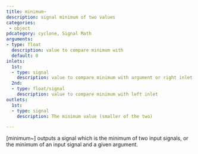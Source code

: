 ```yaml
---
title: minimum~
description: signal minimum of two values
categories:
 - object
pdcategory: cyclone, Signal Math
arguments:
- type: float
  description: value to compare minimum with
  default: 0
inlets:
  1st:
  - type: signal
    description: value to compare minimum with argument or right inlet
  2nd:
  - type: float/signal
    description: value to compare minimum with left inlet
outlets:
  1st:
  - type: signal
    description: The minimum value (smaller of the two)

---
```


[minimum~] outputs a signal which is the minimum of two input signals, or the minimum of an input signal and a given argument.

